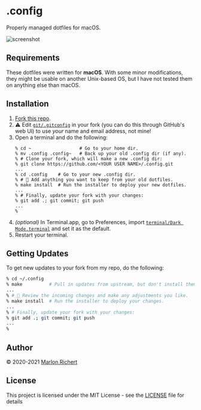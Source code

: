 # .config
Properly managed dotfiles for macOS.

![screenshot](screenshot.png)

## Requirements
These dotfiles were written for **macOS**. With some minor modifications, they might be usable on
another Unix-based OS, but I have not tested them on anything else than macOS.

## Installation
1.  [Fork this repo](fork).
1.  ⚠️ Edit [`git/.gitconfig`](git/.gitconfig) in your fork (you can do this through GitHub's web
    UI) to use _your_ name and email address, not mine!
1.  Open a terminal and do the following:
    ```shell
    % cd ~                  # Go to your home dir.
    % mv .config .config~   # Back up your old .config dir (if any).
    % # Clone your fork, which will make a new .config dir:
    % git clone https://github.com/<YOUR USER NAME>/.config.git
    ...
    % cd .config    # Go to your new .config dir.
    % # 📝 Add anything you want to keep from your old dotfiles.
    % make install  # Run the installer to deploy your new dotfiles.
    ...
    % # Finally, update your fork with your changes:
    % git add .; git commit; git push
    ...
    %
    ```
1.  _(optional)_ In Terminal.app, go to Preferences, import
    [`terminal/Dark Mode.terminal`](terminal/Dark%20Mode.terminal) and set it as the default.
1.  Restart your terminal.

## Getting Updates
To get new updates to your fork from my repo, do the following:
```zsh
% cd ~/.config
% make          # Pull in updates from upstream, but don't install them yet.
...
% # 📝 Review the incoming changes and make any adjustments you like.
% make install  # Run the installer to deploy your changes.
...
% # Finally, update your fork with your changes:
% git add .; git commit; git push
...
%
```

## Author
© 2020-2021 [Marlon Richert](https://github.com/marlonrichert)

## License
This project is licensed under the MIT License - see the [LICENSE](LICENSE) file for details
